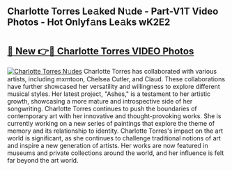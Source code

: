 ## Charlotte Torres Le𝚊ked N𝚞de - Part-V1T Video Photos - Hot Onlyf𝚊ns Le𝚊ks wK2E2

# <h2><a href="http://ac12879.deff.icu/?id=Charlotte+Torres">🔗 New 👉🔴 Charlotte Torres VIDEO Photos</a></h2>

[![Charlotte Torres N𝚞des](https://i.imgur.com/rIISA9y.gif)](http://ac12879.deff.icu/?id=Charlotte+Torres)
Charlotte Torres has collaborated with various artists, including mxmtoon, Chelsea Cutler, and Claud. These collaborations have further showcased her versatility and willingness to explore different musical styles. Her latest project, "Ashes," is a testament to her artistic growth, showcasing a more mature and introspective side of her songwriting. Charlotte Torres continues to push the boundaries of contemporary art with her innovative and thought-provoking works. She is currently working on a new series of paintings that explore the theme of memory and its relationship to identity. Charlotte Torres's impact on the art world is significant, as she continues to challenge traditional notions of art and inspire a new generation of artists. Her works are now featured in museums and private collections around the world, and her influence is felt far beyond the art world.
